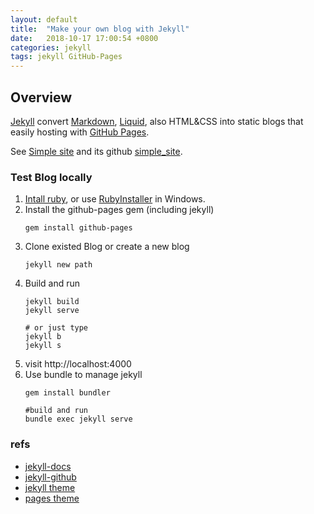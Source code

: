 ```yaml
---
layout: default
title:  "Make your own blog with Jekyll"
date:   2018-10-17 17:00:54 +0800
categories: jekyll
tags: jekyll GitHub-Pages
---
```

## Overview
[Jekyll](https://jekyllrb.com/) convert [Markdown](https://daringfireball.net/projects/markdown/), [Liquid](https://github.com/Shopify/liquid/wiki), also HTML&CSS into static blogs that easily hosting with [GitHub Pages](https://pages.github.com/).


See [Simple site](https://kbroman.org/simple_site/) and its github [simple_site](https://github.com/kbroman/simple_site).

### Test Blog locally
1. [Intall ruby](https://www.ruby-lang.org/en/installation/), or use [RubyInstaller](https://rubyinstaller.org/) in Windows.
2. Install the github-pages gem (including jekyll)
    ```
    gem install github-pages
    ```
3. Clone existed Blog or create a new blog
    ```
    jekyll new path
    ```
4. Build and run
    ```
    jekyll build
    jekyll serve

    # or just type
    jekyll b
    jekyll s
    ```
5. visit http://localhost:4000
6. Use bundle to manage jekyll
    ```
    gem install bundler

    #build and run
    bundle exec jekyll serve
    ```

### refs
- [jekyll-docs](https://jekyllrb.com/docs/home)
- [jekyll-github](https://github.com/jekyll/jekyll)
- [jekyll theme](https://jekyllrb.com/docs/themes/)
- [pages theme](https://github.com/pages-themes)

